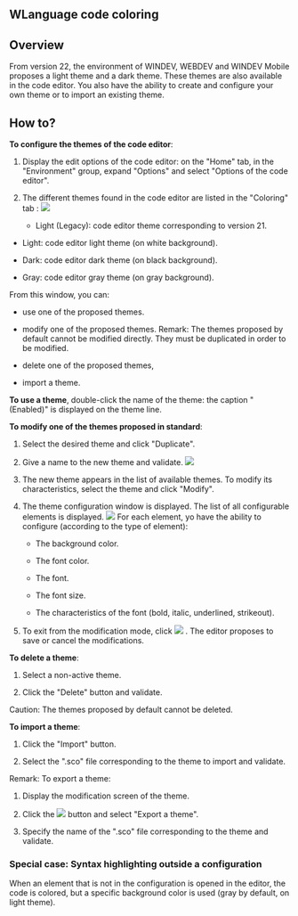 


## WLanguage code coloring
			



<a name="NOTE1_VMaj22"></a>
<a name="NOTE1_1_VMaj22"></a>


## Overview
<a name="overview_ELTTEXTE000148"></a>
From version 22, the environment of WINDEV, WEBDEV and WINDEV Mobile proposes a light theme and a dark theme. These themes are also available in the code editor. You also have the ability to create and configure your own theme or to import an existing theme. 

<a name="NOTE2_vmaj22"></a>
<a name="NOTE2_1_vmaj22"></a>


## How to?
<a name="how_ELTTEXTE000172"></a>
**To configure the themes of the code editor**: 

1. Display the edit options of the code editor: on the "Home" tab, in the "Environment" group, expand "Options" and select "Options of the code editor".

2. The different themes found in the code editor are listed in the "Coloring" tab : 
![](https://doc.pcsoft.fr/en-US/images/image.awp?langid=3&name=Coloration_Code_22%20-%20HC%20N%B0001.gif&type=thumb)


	- Light (Legacy): code editor theme corresponding to version 21. 

- Light: code editor light theme (on white background).

- Dark: code editor dark theme (on black background).

- Gray: code editor gray theme (on gray background).




From this window, you can: 

- use one of the proposed themes. 

- modify one of the proposed themes. 
	Remark: The themes proposed by default cannot be modified directly. They must be duplicated in order to be modified. 

- delete one of the proposed themes, 

- import a theme. 




**To use a theme**, double-click the name of the theme: the caption "(Enabled)" is displayed on the theme line.

**To modify one of the themes proposed in standard**: 

1. Select the desired theme and click "Duplicate". 

2. Give a name to the new theme and validate. 
![](https://doc.pcsoft.fr/en-US/images/image.awp?langid=3&name=Coloration_Code_22%20-%20HC%20N%B0002.gif)


3. The new theme appears in the list of available themes. To modify its characteristics, select the theme and click "Modify". 

4. The theme configuration window is displayed. The list of all configurable elements is displayed. 
![](https://doc.pcsoft.fr/en-US/images/image.awp?langid=3&name=Coloration_Code_22%20-%20HC%20N%B0004.gif&type=thumb)
For each element, yo have the ability to configure (according to the type of element): 

	- The background color. 

	- The font color. 

	- The font. 

	- The font size. 

	- The characteristics of the font (bold, italic, underlined, strikeout). 




5. To exit from the modification mode, click ![](https://doc.pcsoft.fr/en-US/images/image.awp?langid=3&name=Coloration_Code_22%20-%20HC%20N%B0005%201.gif)
. The editor proposes to save or cancel the modifications. 




**To delete a theme**: 

1. Select a non-active theme. 

2. Click the "Delete" button and validate. 


Caution: The themes proposed by default cannot be deleted. 

**To import a theme**: 

1. Click the "Import" button. 

2. Select the ".sco" file corresponding to the theme to import and validate. 


Remark: To export a theme: 

1. Display the modification screen of the theme. 

2. Click the ![](https://doc.pcsoft.fr/en-US/images/image.awp?langid=3&name=Coloration_Code_22%20-%20HC%20N%B0005%202.gif)
 button and select "Export a theme". 

3. Specify the name of the ".sco" file corresponding to the theme and validate. 





### Special case: Syntax highlighting outside a configuration
<a name="special_case_syntax_highlighting_outside_configuration_ELTPARAGRAPHE000094"></a>

When an element that is not in the configuration is opened in the editor, the code is colored, but a specific background color is used (gray by default, on light theme).



